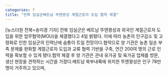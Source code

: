 ```yaml
---
categories: f
title: "전북 임실군베트남 뚜옌꽝성 계절근로자 도입 협약 체결"
---
```

[뉴스더원 전북=송미경 기자] 전북 임실군은 베트남 뚜엔꽝성과 외국인 계절근로자 도입을 위한 업무협약(MOU)을 체결했다고 4일 밝혔다. 이에 따라 농촌의 인구감소 및 고령화로 인한 임실군의 인력난에 숨통이 트일 전망이다.협약으로 양 기관은 농촌 일손 부족 문제를 완화할 계절근로자 도입과 교류 협력 기반을 구축, 연간 200여 명의 근로 인력을 확보할 수 있게 됐다.협약 체결 후 양 기관은 관내 유가공 및 육가공 업체를 방문, 생산 현장을 견학하는 시간을 가졌다.베트남 북부내륙에 위치한 뚜엔꽝성은 인구 78만 명이 거주하고 있으며,